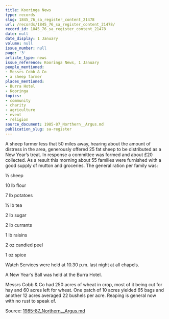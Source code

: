```yaml
---
title: Kooringa News
type: records
slug: 1845_76_sa_register_content_21478
url: /records/1845_76_sa_register_content_21478/
record_id: 1845_76_sa_register_content_21478
date: null
date_display: 1 January
volume: null
issue_number: null
page: '3'
article_type: news
issue_reference: Kooringa News, 1 January
people_mentioned:
- Messrs Cobb & Co
- a sheep farmer
places_mentioned:
- Burra Hotel
- Kooringa
topics:
- community
- charity
- agriculture
- event
- religion
source_document: 1985-87_Northern__Argus.md
publication_slug: sa-register
---
```


A sheep farmer less that 50 miles away, hearing about the amount of distress in the area, generously offered 25 fat sheep to be distributed as a New Year’s treat.  In response a committee was formed and about £20 collected.  As a result this morning about 55 families were furnished with a good supply of mutton and groceries.  The general ration per family was:

½ sheep

10 lb flour

7 lb potatoes

½ lb tea

2 lb sugar

2 lb currants

1 lb raisins

2 oz candied peel

1 oz spice

Watch Services were held at 10.30 p.m. last night at all chapels.

A New Year’s Ball was held at the Burra Hotel.

Messrs Cobb & Co had 250 acres of wheat in crop, most of it being cut for hay and 60 acres left for wheat.  One patch of 10 acres yielded 65 bags and another 12 acres averaged 22 bushels per acre.  Reaping is general now with no rust to speak of.

Source: [1985-87_Northern__Argus.md](/downloads/markdown/1985-87_Northern__Argus.md)
